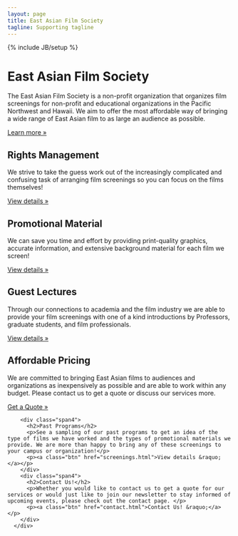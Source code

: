 ```yaml
---
layout: page
title: East Asian Film Society
tagline: Supporting tagline
---
```

{% include JB/setup %}

<div class="hero-unit">
        <h1>East Asian Film Society</h1>
        <p>The East Asian Film Society is a non-profit organization that organizes film screenings for non-profit and educational organizations in the Pacific Northwest and Hawaii. We aim to offer the most affordable way of bringing a wide range of East Asian film to as large an audience as possible.</p>
        <p><a class="btn btn-primary btn-large" href="about.html">Learn more &raquo;</a></p>
      </div>
<div class="row">
        <div class="span4">
          <h2>Rights Management</h2>
          <p>We strive to take the guess work out of the increasingly complicated and confusing task of arranging film screenings so you can focus on the films themselves!</p>
          <p><a class="btn" href="about.html#rights">View details &raquo;</a></p>
        </div>
        <div class="span4">
          <h2>Promotional Material</h2>
          <p>We can save you time and effort by providing print-quality graphics, accurate information, and extensive background material for each film we screen!</p>
          <p><a class="btn" href="about.html#promo">View details &raquo;</a></p>
       </div>
        <div class="span4">
          <h2>Guest Lectures</h2>
          <p>Through our connections to academia and the film industry we are able to provide your film screenings with one of a kind introductions by Professors, graduate students, and film professionals.</p>
          <p><a class="btn" href="about.html#lecture">View details &raquo;</a></p>
        </div>
        <div class="span4">
          <h2>Affordable Pricing</h2>
          <p>We are committed to bringing East Asian films to audiences and organizations as inexpensively as possible and are able to work within any budget. Please contact us to get a quote or discuss our services more.</p>
          <p><a class="btn" href="contact.html">Get a Quote &raquo;</a></p>
        </div>

        <div class="span4">
          <h2>Past Programs</h2>
          <p>See a sampling of our past programs to get an idea of the type of films we have worked and the types of promotional materials we provide. We are more than happy to bring any of these screenings to your campus or organization!</p>
          <p><a class="btn" href="screenings.html">View details &raquo;</a></p>
        </div>
        <div class="span4">
          <h2>Contact Us!</h2>
          <p>Whether you would like to contact us to get a quote for our services or would just like to join our newsletter to stay informed of upcoming events, please check out the contact page. </p>
          <p><a class="btn" href="contact.html">Contact Us! &raquo;</a></p>
        </div>
      </div>

<!-- <ul class="posts">
  {% for post in site.posts %}
    <li><span>{{ post.date | date_to_string }}</span> &raquo; <a href="{{ BASE_PATH }}{{ post.url }}">{{ post.title }}</a></li>
  {% endfor %}
</ul> -->